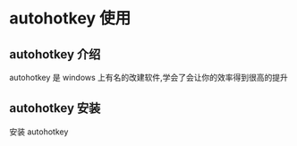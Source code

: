 # autohotkey 使用

## autohotkey 介绍

autohotkey 是 windows 上有名的改建软件,学会了会让你的效率得到很高的提升

## autohotkey 安装

安装 autohotkey
